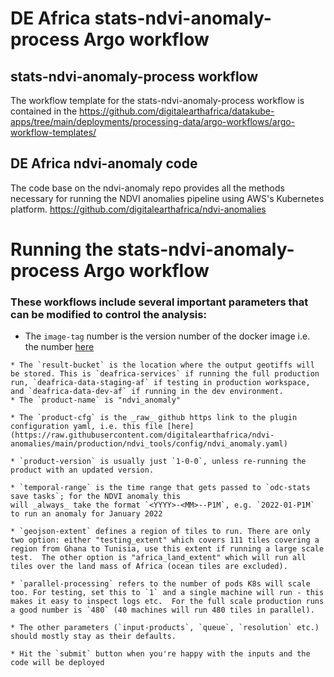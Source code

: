 #  DE Africa stats-ndvi-anomaly-process Argo workflow

## stats-ndvi-anomaly-process workflow
The workflow template for the stats-ndvi-anomaly-process workflow is contained in the https://github.com/digitalearthafrica/datakube-apps/tree/main/deployments/processing-data/argo-workflows/argo-workflow-templates/


## DE Africa ndvi-anomaly code
The code base on the ndvi-anomaly repo provides all the methods necessary for running the NDVI anomalies pipeline using AWS's Kubernetes platform. https://github.com/digitalearthafrica/ndvi-anomalies



# Running the stats-ndvi-anomaly-process Argo workflow 

### These workflows include several important parameters that can be modified to control the analysis:

   * The `image-tag` number is the version number of the docker image i.e. the number [here](https://github.com/digitalearthafrica/ndvi-anomalies/blob/main/docker/version.txt)

    * The `result-bucket` is the location where the output geotiffs will be stored. This is `deafrica-services` if running the full production run, `deafrica-data-staging-af` if testing in production workspace, and `deafrica-data-dev-af` if running in the dev environment.
    * The `product-name` is "ndvi_anomaly" 

    * The `product-cfg` is the _raw_ github https link to the plugin configuration yaml, i.e. this file [here](https://raw.githubusercontent.com/digitalearthafrica/ndvi-anomalies/main/production/ndvi_tools/config/ndvi_anomaly.yaml)

    * `product-version` is usually just `1-0-0`, unless re-running the product with an updated version.

    * `temporal-range` is the time range that gets passed to `odc-stats save tasks`; for the NDVI anomaly this 
    will _always_ take the format `<YYYY>-<MM>--P1M`, e.g. `2022-01-P1M` to run an anomaly for January 2022

    * `geojson-extent` defines a region of tiles to run. There are only two option: either "testing_extent" which covers 111 tiles covering a region from Ghana to Tunisia, use this extent if running a large scale test.  The other option is "africa_land_extent" which will run all tiles over the land mass of Africa (ocean tiles are excluded).

    * `parallel-processing` refers to the number of pods K8s will scale too. For testing, set this to `1` and a single machine will run - this makes it easy to inspect logs etc.  For the full scale production runs a good number is `480` (40 machines will run 480 tiles in parallel).

    * The other parameters (`input-products`, `queue`, `resolution` etc.) should mostly stay as their defaults.
    
    * Hit the `submit` button when you're happy with the inputs and the code will be deployed
